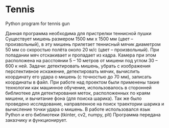 # Tennis
Python program for tennis gun

Данная программа необходима для пристрелки теннисной пушки
Существует мишень размером 1500 мм x 1500 мм (цвет – произвольный), в эту мишень прилетает теннисный мячик диаметром 50 мм со скоростью полёта около 20 м/с (цвет – произвольный).  При попадании мяч отскакивает и пропадает из кадра. Камера при этом расположена на расстоянии 5 – 10 метров от мишени под углом 30 – 600 к ней. Задачи: детектировать мишень, убрать с изображения перспективное искажение, детектировать мячик, вычислить координату его удара о мишень (с точностью до 70 мм), записать координаты в файл. 
При работе над проектом были применены такие технологии как машинное обучение, использовалось в сторонней библиотеке для детектирования меток, расположенных по краям мишени, и вычитание фона (для поиска шарика).
Так же было проведено исследование, направленное на поиск траектории шарика и вычисление точки удара о мишень.
В работе использовался язык Python и его библиотеки (tkinter, cv2, numpy, plt)
Программа передана заказчику и функционирует.
